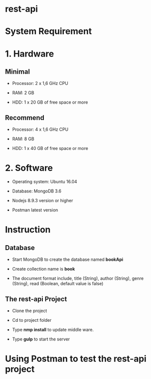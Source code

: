# rest-api

# System Requirement

# 1. Hardware

## Minimal

* Processor: 2 x 1,6 GHz CPU

* RAM: 2 GB

* HDD: 1 x 20 GB of free space or more

## Recommend
* Processor: 4 x 1,6 GHz CPU

* RAM: 8 GB

* HDD: 1 x 40 GB of free space or more

# 2. Software

* Operating system: Ubuntu 16.04

* Database: MongoDB 3.6

* Nodejs 8.9.3 version or higher

* Postman latest version

# Instruction

## Database

* Start MongoDB to create the database named **bookApi**

* Create collection name is **book**

* The document format include, title (String), author (String), genre (String), read (Boolean, default value is false)

## The rest-api Project

* Clone the project

* Cd to project folder

* Type **nmp install** to update middle ware.

* Type **gulp** to start the server

# Using Postman to test the rest-api project
